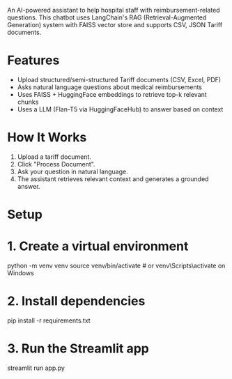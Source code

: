 An AI-powered assistant to help hospital staff with reimbursement-related questions. This chatbot uses LangChain's RAG (Retrieval-Augmented Generation) system with FAISS vector store and supports CSV, JSON Tariff documents.

# Features

- Upload structured/semi-structured Tariff documents (CSV, Excel, PDF)
- Asks natural language questions about medical reimbursements
- Uses FAISS + HuggingFace embeddings to retrieve top-k relevant chunks
- Uses a LLM (Flan-T5 via HuggingFaceHub) to answer based on context

# How It Works

1. Upload a tariff document.
2. Click "Process Document".
3. Ask your question in natural language.
4. The assistant retrieves relevant context and generates a grounded answer.

# Setup

# 1. Create a virtual environment
python -m venv venv
source venv/bin/activate  # or venv\\Scripts\\activate on Windows

# 2. Install dependencies
pip install -r requirements.txt

# 3. Run the Streamlit app
streamlit run app.py
